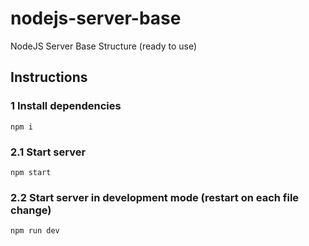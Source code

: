 # nodejs-server-base
NodeJS Server Base Structure (ready to use)

## Instructions
### 1 Install dependencies
```
npm i
```

### 2.1 Start server
```
npm start
```

### 2.2 Start server in development mode (restart on each file change)
```
npm run dev
```

